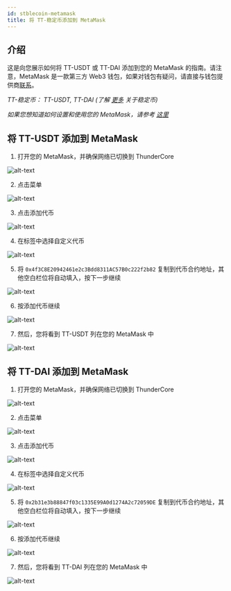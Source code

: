 ```yaml
---
id: stblecoin-metamask 
title: 将 TT-稳定币添加到 MetaMask 
---
```


## 介绍
这是向您展示如何将 TT-USDT 或 TT-DAI 添加到您的 MetaMask 的指南。请注意，MetaMask 是一款第三方 Web3 钱包，如果对钱包有疑问，请直接与钱包提供商[联系](https://metamask.zendesk.com/hc/zh-cn)。

*TT-稳定币： TT-USDT, TT-DAI (了解 [更多](https://www.wikiwand.com/zh-cn/%E7%A8%B3%E5%AE%9A%E5%B8%81) 关于稳定币)*

*如果您想知道如何设置和使用您的 MetaMask，请参考 [这里](https://developers.thundercore.com/docs/get-wallet/#metamask)*

## 将 TT-USDT 添加到 MetaMask

1. 打开您的 MetaMask，并确保网络已切换到 ThunderCore 

![alt-text](assets/img/stablecoin-metamask/stablecoin-metamask-1.png)

2. 点击菜单

![alt-text](assets/img/stablecoin-metamask/stablecoin-metamask-2.png)

3. 点击添加代币

![alt-text](assets/img/stablecoin-metamask/stablecoin-metamask-3.png)

4. 在标签中选择自定义代币 

![alt-text](assets/img/stablecoin-metamask/stablecoin-metamask-4.png)

5. 将 `0x4f3C8E20942461e2c3Bdd8311AC57B0c222f2b82` 复制到代币合约地址，其他空白栏位将自动填入，按下一步继续

![alt-text](assets/img/stablecoin-metamask/stablecoin-metamask-5.png)

6. 按添加代币继续

![alt-text](assets/img/stablecoin-metamask/stablecoin-metamask-6.png)

7. 然后，您将看到 TT-USDT 列在您的 MetaMask 中

![alt-text](assets/img/stablecoin-metamask/stablecoin-metamask-7.png)

## 将 TT-DAI 添加到 MetaMask

1. 打开您的 MetaMask，并确保网络已切换到 ThunderCore

![alt-text](assets/img/stablecoin-metamask/stablecoin-metamask-8.png)

2. 点击菜单

![alt-text](assets/img/stablecoin-metamask/stablecoin-metamask-9.png)

3. 点击添加代币

![alt-text](assets/img/stablecoin-metamask/stablecoin-metamask-10.png)

4. 在标签中选择自定义代币

![alt-text](assets/img/stablecoin-metamask/stablecoin-metamask-11.png)

5. 将 `0x2b31e3b88847f03c1335E99A0d1274A2c72059DE` 复制到代币合约地址，其他空白栏位将自动填入，按下一步继续

![alt-text](assets/img/stablecoin-metamask/stablecoin-metamask-12.png)

6. 按添加代币继续

![alt-text](assets/img/stablecoin-metamask/stablecoin-metamask-13.png)

7. 然后，您将看到 TT-DAI 列在您的 MetaMask 中

![alt-text](assets/img/stablecoin-metamask/stablecoin-metamask-14.png)
